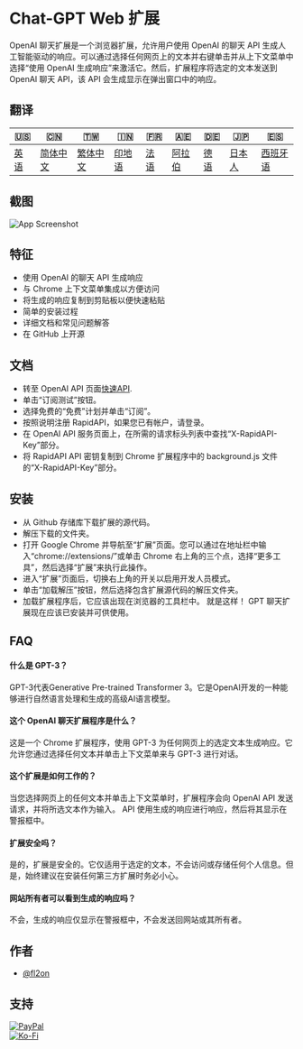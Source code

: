 # Chat-GPT Web 扩展

OpenAI 聊天扩展是一个浏览器扩展，允许用户使用 OpenAI 的聊天 API 生成人工智能驱动的响应。可以通过选择任何网页上的文本并右键单击并从上下文菜单中选择“使用 OpenAI 生成响应”来激活它。然后，扩展程序将选定的文本发送到 OpenAI 聊天 API，该 API 会生成显示在弹出窗口中的响应。

## 翻译

| 🇺🇸            | 🇨🇳                    | 🇹🇼                    | 🇮🇳                | 🇫🇷               | 🇦🇪                | 🇩🇪               | 🇯🇵                | 🇪🇸                 |
| --------------- | ----------------------- | ----------------------- | ------------------- | ------------------ | ------------------- | ------------------ | ------------------- | -------------------- |
| [英语](README.md) | [简体中文](README.zh-CN.md) | [繁体中文](README.zh-TW.md) | [印地语](README.hi.md) | [法语](README.fr.md) | [阿拉伯](README.ar.md) | [德语](README.de.md) | [日本人](README.ja.md) | [西班牙语](README.es.md) |

## 截图

![App Screenshot](https://cdn.discordapp.com/attachments/1008195045960204349/1099103637608878090/New_Website_Blue_Mockup_Instagram_-_Laptop.gif)

## 特征

-   使用 OpenAI 的聊天 API 生成响应
-   与 Chrome 上下文菜单集成以方便访问
-   将生成的响应复制到剪贴板以便快速粘贴
-   简单的安装过程
-   详细文档和常见问题解答
-   在 GitHub 上开源

## 文档

-   转至 OpenAI API 页面[快速API](https://rapidapi.com/liuzhaolong765481/api/chatgpt-chatgpt3-5-chatgpt4/).
-   单击“订阅测试”按钮。
-   选择免费的“免费”计划并单击“订阅”。
-   按照说明注册 RapidAPI，如果您已有帐户，请登录。
-   在 OpenAI API 服务页面上，在所需的请求标头列表中查找“X-RapidAPI-Key”部分。
-   将 RapidAPI API 密钥复制到 Chrome 扩展程序中的 background.js 文件的“X-RapidAPI-Key”部分。

## 安装

-   从 Github 存储库下载扩展的源代码。
-   解压下载的文件夹。
-   打开 Google Chrome 并导航至“扩展”页面。您可以通过在地址栏中输入“chrome://extensions/”或单击 Chrome 右上角的三个点，选择“更多工具”，然后选择“扩展”来执行此操作。
-   进入“扩展”页面后，切换右上角的开关以启用开发人员模式。
-   单击“加载解压”按钮，然后选择包含扩展源代码的解压文件夹。
-   加载扩展程序后，它应该出现在浏览器的工具栏中。
    就是这样！ GPT 聊天扩展现在应该已安装并可供使用。

## FAQ

#### 什么是 GPT-3？

GPT-3代表Generative Pre-trained Transformer 3。它是OpenAI开发的一种能够进行自然语言处理和生成的高级AI语言模型。

#### 这个 OpenAI 聊天扩展程序是什么？

这是一个 Chrome 扩展程序，使用 GPT-3 为任何网页上的选定文本生成响应。它允许您通过选择任何文本并单击上下文菜单来与 GPT-3 进行对话。

#### 这个扩展是如何工作的？

当您选择网页上的任何文本并单击上下文菜单时，扩展程序会向 OpenAI API 发送请求，并将所选文本作为输入。 API 使用生成的响应进行响应，然后将其显示在警报框中。

#### 扩展安全吗？

是的，扩展是安全的。它仅适用于选定的文本，不会访问或存储任何个人信息。但是，始终建议在安装任何第三方扩展时务必小心。

#### 网站所有者可以看到生成的响应吗？

不会，生成的响应仅显示在警报框中，不会发送回网站或其所有者。

## 作者

-   [@fl2on](https://www.github.com/fl2on)

## 支持

[![PayPal](https://img.shields.io/badge/PayPal-00457C?style=for-the-badge&logo=paypal&logoColor=white)](https://paypal.me/nova355killer)  
[![Ko-Fi](https://img.shields.io/badge/kofi-00457C?style=for-the-badge&logo=ko-fi&logoColor=white)](https://ko-fi.com/nova355)
